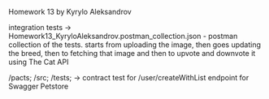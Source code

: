 Homework 13 by Kyrylo Aleksandrov

integration tests -> Homework13_KyryloAleksandrov.postman_collection.json - postman collection of the tests. starts from uploading the image, then goes updating the breed, then to fetching that image and then to upvote and downvote it using The Cat API

/pacts; /src; /tests; -> contract test for /user/createWithList endpoint for Swagger Petstore
